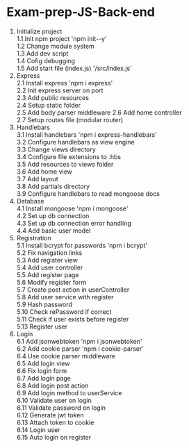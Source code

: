 # Exam-prep-JS-Back-end

1.  Initialize project  
    1.1.Init npm project 'npm init--y'  
    1.2 Change module system  
    1.3 Add dev script  
    1.4 Cofig debugging  
    1.5 Add start file (index.js) '/src/index.js'
2.  Express  
    2.1 Install express 'npm i express'  
    2.2 Init express server on port  
    2.3 Add public resources   
    2.4 Setup static folder  
    2.5 Add body parser middleware 
    2.6 Add home controller    
    2.7 Setup routes file (modular router)  
3.  Handlebars  
    3.1 Install handlebars 'npm i express-handlebars'  
    3.2 Configure handlebars as view engine  
    3.3 Change views directory  
    3.4 Configure file extensions to .hbs  
    3.5 Add resources to views folder  
    3.6 Add home view  
    3.7 Add layout  
    3.8 Add partials directory  
    3.9 Configure handlebars to read mongoose docs  
4.  Database  
    4.1 Install mongoose 'npm i mongoose'   
    4.2 Set up db connection  
    4.3 Set up db connection error handling  
    4.4 Add basic user model  
5. Registration  
    5.1 Install bcrypt for passwords 'npm i bcrypt'  
    5.2 Fix navigation links  
    5.3 Add register view  
    5.4 Add user controller  
    5.5 Add register page  
    5.6 Modify register form  
    5.7 Create post action in userController  
    5.8 Add user service with register  
    5.9 Hash password  
    5.10 Check rePassword if correct  
    5.11 Check if user exists before register  
    5.13 Register user  
6. Login  
    6.1 Add jsonwebtoken 'npm i jsonwebtoken'  
    6.2 Add cookie parser 'npm i cookie-parser'  
    6.4 Use cookie parser middleware  
    6.5 Add login view  
    6.6 Fix login form  
    6.7 Add login page  
    6.8 Add login post action  
    6.9 Add login method to userService  
    6.10 Validate user on login  
    6.11 Validate password on login  
    6.12 Generate jwt token  
    6.13 Attach token to cookie  
    6.14 Login user  
    6.15 Auto login on register
